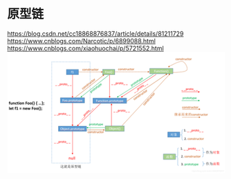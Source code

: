 # 原型链

<https://blog.csdn.net/cc18868876837/article/details/81211729>
<https://www.cnblogs.com/Narcotic/p/6899088.html>
<https://www.cnblogs.com/xiaohuochai/p/5721552.html>
![ling1](./img/原型链1.png)
